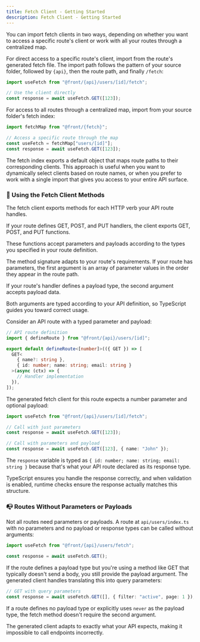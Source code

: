 ```yaml
---
title: Fetch Client - Getting Started
description: Fetch Client - Getting Started
---
```


You can import fetch clients in two ways, depending on whether you want to access a specific route's client
or work with all your routes through a centralized map.

For direct access to a specific route's client, import from the route's generated fetch file.
The import path follows the pattern of your source folder,
followed by `{api}`, then the route path, and finally `/fetch`:

```ts [pages/example/index.tsx]
import useFetch from "@front/{api}/users/[id]/fetch";

// Use the client directly
const response = await useFetch.GET([123]);
```

For access to all routes through a centralized map, import from your source folder's fetch index:

```ts [pages/example/index.tsx]
import fetchMap from "@front/{fetch}";

// Access a specific route through the map
const useFetch = fetchMap["users/[id]"];
const response = await useFetch.GET([123]);
```

The fetch index exports a default object that maps route paths to their corresponding clients.
This approach is useful when you want to dynamically select clients based on route names,
or when you prefer to work with a single import that gives you access to your entire API surface.

### 🚀 Using the Fetch Client Methods

The fetch client exports methods for each HTTP verb your API route handles.

If your route defines GET, POST, and PUT handlers, the client exports GET, POST, and PUT functions.

These functions accept parameters and payloads according to the types you specified in your route definition.

The method signature adapts to your route's requirements. If your route has parameters,
the first argument is an array of parameter values in the order they appear in the route path.

If your route's handler defines a payload type, the second argument accepts payload data.

Both arguments are typed according to your API definition, so TypeScript guides you toward correct usage.

Consider an API route with a typed parameter and payload:

```ts [api/users/[id]/index.ts]
// API route definition
import { defineRoute } from "@front/{api}/users/[id]";

export default defineRoute<[number]>(({ GET }) => [
  GET<
    { name?: string },
    { id: number; name: string; email: string }
  >(async (ctx) => {
    // Handler implementation
  }),
]);
```

The generated fetch client for this route expects a number parameter and optional payload:

```ts [pages/example/index.tsx]
import useFetch from "@front/{api}/users/[id]/fetch";

// Call with just parameters
const response = await useFetch.GET([123]);

// Call with parameters and payload
const response = await useFetch.GET([123], { name: "John" });
```

The `response` variable is typed as `{ id: number; name: string; email: string }`
because that's what your API route declared as its response type.

TypeScript ensures you handle the response correctly, and when validation is enabled,
runtime checks ensure the response actually matches this structure.

### 📭 Routes Without Parameters or Payloads

Not all routes need parameters or payloads. A route at `api/users/index.ts`
with no parameters and no payload or response types can be called without arguments:

```ts
import useFetch from "@front/{api}/users/fetch";

const response = await useFetch.GET();
```

If the route defines a payload type but you're using a method like GET that typically doesn't send a body,
you still provide the payload argument. The generated client handles translating this into query parameters:

```ts
// GET with query parameters
const response = await useFetch.GET([], { filter: "active", page: 1 });
```

If a route defines no payload type or explicitly uses `never` as the payload type,
the fetch method doesn't require the second argument.

The generated client adapts to exactly what your API expects,
making it impossible to call endpoints incorrectly.
